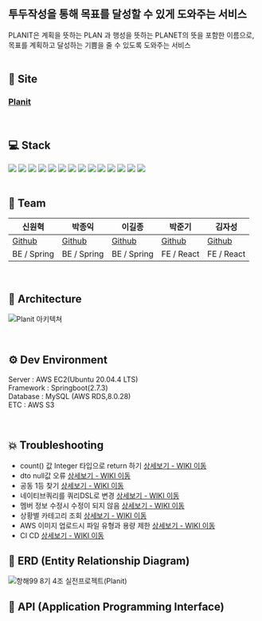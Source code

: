 ## 투두작성을 통해 목표를 달성할 수 있게 도와주는 서비스
PLANIT은 계획을 뜻하는 PLAN 과 행성을 뜻하는 PLANET의 뜻을 포함한 이름으로, 목표를 계획하고 달성하는 기쁨을 줄 수 있도록 도와주는 서비스
<br/>
<br/>

## 🔗 Site
### [Planit](https://planit.co.kr/)

<br/>

## 💻 Stack
<div>
  <img src="https://img.shields.io/badge/springBoot-6DB33F?style=for-the-badge&logo=spring&logoColor=white">
  <img src="https://img.shields.io/badge/java-007396?style=for-the-badge&logo=java&logoColor=white"> 
  <img src="https://img.shields.io/badge/mysql-4479A1?style=for-the-badge&logo=mysql&logoColor=white">
  <img src="https://img.shields.io/badge/ubuntu-FCC624?style=for-the-badge&logo=linux&logoColor=black"> 
  <img src="https://img.shields.io/badge/amazonaws-232F3E?style=for-the-badge&logo=amazonaws&logoColor=white">
  <img src="https://img.shields.io/badge/amazonec2-FF9900?style=for-the-badge&logo=amazonec2&logoColor=white">
  <img src="https://img.shields.io/badge/amazons3-569A31?style=for-the-badge&logo=amazons3&logoColor=white">
  <img src="https://img.shields.io/badge/github-181717?style=for-the-badge&logo=github&logoColor=white">
  <img src="https://img.shields.io/badge/postman-FF6C37?style=for-the-badge&logo=postman&logoColor=white">
  <img src="https://img.shields.io/badge/apachejmeter-D22128?style=for-the-badge&logo=apachejmeter&logoColor=white">
  <img src="https://img.shields.io/badge/notion-000000?style=for-the-badge&logo=notion&logoColor=white">
  <img src="https://camo.githubusercontent.com/f0cede42e8391ba6bb70096f58bc63c8f5c846ea5cde8f27327e571a99e9a3e0/68747470733a2f2f696d672e736869656c64732e696f2f62616467652f636f64656465706c6f792d3644423333463f7374796c653d666f722d7468652d6261646765266c6f676f3d636f64656465706c6f79266c6f676f436f6c6f723d7768697465" data-canonical-src="https://img.shields.io/badge/codedeploy-6DB33F?style=for-the-badge&amp;logo=codedeploy&amp;logoColor=white" style="max-width: 100%;">
  <img src="https://camo.githubusercontent.com/848a56128bd7fb616d4513033e90bdd63c7af1cf66a0e4e96c817cc514638499/68747470733a2f2f696d672e736869656c64732e696f2f62616467652f47697448756220416374696f6e732d3230383846463f7374796c653d666f722d7468652d6261646765266c6f676f3d47697448756220416374696f6e73266c6f676f436f6c6f723d7768697465" data-canonical-src="https://img.shields.io/badge/GitHub Actions-2088FF?style=for-the-badge&amp;logo=GitHub Actions&amp;logoColor=white" style="max-width: 100%;">
  <img src="https://camo.githubusercontent.com/c0f71772804c86d0f144ce923027aff25e8d761c6b791d2de6698607e21c5465/68747470733a2f2f696d672e736869656c64732e696f2f62616467652f677261646c652d3032333033413f7374796c653d666f722d7468652d6261646765266c6f676f3d677261646c65266c6f676f436f6c6f723d7768697465" data-canonical-src="https://img.shields.io/badge/gradle-02303A?style=for-the-badge&amp;logo=gradle&amp;logoColor=white" style="max-width: 100%;">
</div>

<br/>

## 🧙 Team
|신원혁|박종익|이길종|박준기|김자성
|---|---|---|---|---|
|[Github](https://github.com/god1hyuk)|[Github](https://github.com/ParkJong-ic)|[Github](https://github.com/Jongleee)|[Github](https://github.com/byjgpark)|[Github](https://github.com/jaseongkim)|
|BE / Spring|BE / Spring|BE / Spring|FE / React|FE / React|

<br/>

## :santa: Architecture

![Planit 아키텍쳐](https://user-images.githubusercontent.com/81502140/193481909-30765c17-2a8e-419c-bcfa-bea8736ebd18.png)

<br/>

## ⚙️ Dev Environment
Server : AWS EC2(Ubuntu 20.04.4 LTS) <br/>
Framework : Springboot(2.7.3) <br/>
Database : MySQL (AWS RDS,8.0.28) <br/>
ETC : AWS S3 <br/>

<br/>

## 💥 Troubleshooting

- count() 값 Integer 타입으로 return 하기 [상세보기 - WIKI 이동](https://github.com/hanghae-w8-t4-plan-it/backend/wiki/count()-%EA%B0%92-Integer-%ED%83%80%EC%9E%85%EC%9C%BC%EB%A1%9C-return-%ED%95%98%EA%B8%B0)
- dto null값 오류 [상세보기 - WIKI 이동](https://github.com/hanghae-w8-t4-plan-it/backend/wiki/dto-null%EA%B0%92-%EC%98%A4%EB%A5%98)
- 공동 1등 찾기 [상세보기 - WIKI 이동](https://github.com/hanghae-w8-t4-plan-it/backend/wiki/%EA%B3%B5%EB%8F%99-1%EB%93%B1-%EC%B0%BE%EA%B8%B0)
- 네이티브쿼리를 쿼리DSL로 변경 [상세보기 - WIKI 이동](https://github.com/hanghae-w8-t4-plan-it/backend/wiki/%EB%84%A4%EC%9D%B4%ED%8B%B0%EB%B8%8C%EC%BF%BC%EB%A6%AC%EB%A5%BC-%EC%BF%BC%EB%A6%ACDSL%EB%A1%9C-%EB%B3%80%EA%B2%BD)
- 멤버 정보 수정시 수정이 되지 않음 [상세보기 - WIKI 이동](https://github.com/hanghae-w8-t4-plan-it/backend/wiki/%EB%A9%A4%EB%B2%84-%EC%A0%95%EB%B3%B4-%EC%88%98%EC%A0%95%EC%8B%9C-%EC%88%98%EC%A0%95%EC%9D%B4-%EB%90%98%EC%A7%80-%EC%95%8A%EC%9D%8C)
- 상황별 카테고리 조회 [상세보기 - WIKI 이동](https://github.com/hanghae-w8-t4-plan-it/backend/wiki/%EC%83%81%ED%99%A9%EB%B3%84-%EC%B9%B4%ED%85%8C%EA%B3%A0%EB%A6%AC-%EC%A1%B0%ED%9A%8C)
- AWS 이미지 업로드시 파일 유형과 용량 제한 [상세보기 - WIKI 이동](https://github.com/hanghae-w8-t4-plan-it/backend/wiki/AWS-%EC%9D%B4%EB%AF%B8%EC%A7%80-%EC%97%85%EB%A1%9C%EB%93%9C%EC%8B%9C-%ED%8C%8C%EC%9D%BC-%EC%9C%A0%ED%98%95%EA%B3%BC-%EC%9A%A9%EB%9F%89-%EC%A0%9C%ED%95%9C)
- CI CD [상세보기 - WIKI 이동](https://github.com/hanghae-w8-t4-plan-it/backend/wiki/CI-CD)

## 🔐 ERD (Entity Relationship Diagram) 

![항해99 8기 4조 실전프로젝트(Planit)](https://user-images.githubusercontent.com/81502140/193482178-64596c72-b759-4140-8b09-186d2742c9e3.png)
<br/>

## 📝 API (Application Programming Interface) 

<br/> 
